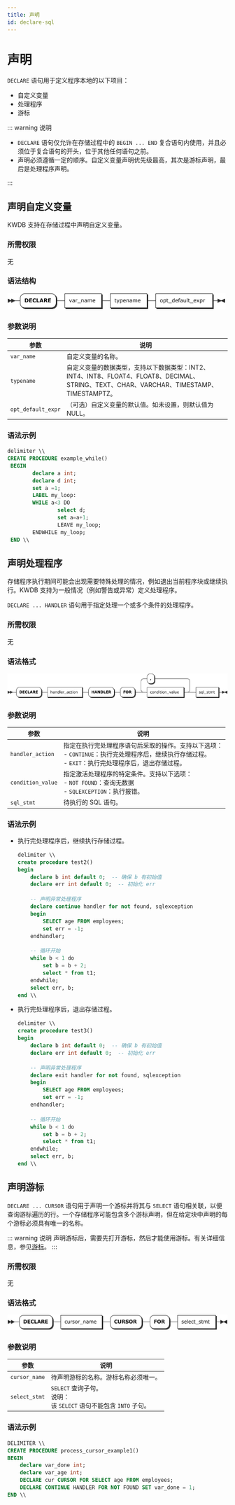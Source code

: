 ```yaml
---
title: 声明
id: declare-sql
---
```


# 声明

`DECLARE` 语句用于定义程序本地的以下项目：

- 自定义变量
- 处理程序
- 游标

::: warning 说明

- `DECLARE` 语句仅允许在存储过程中的 `BEGIN ... END` 复合语句内使用，并且必须位于复合语句的开头，位于其他任何语句之前。
- 声明必须遵循一定的顺序。自定义变量声明优先级最高，其次是游标声明，最后是处理程序声明。

:::

## 声明自定义变量

KWDB 支持在存储过程中声明自定义变量。

### 所需权限

无

### 语法结构

![](../../static/sql-reference/declare_var.png)

### 参数说明

| 参数 | 说明 |
| --- | --- |
| `var_name` | 自定义变量的名称。|
| `typename` | 自定义变量的数据类型，支持以下数据类型：INT2、INT4、INT8、FLOAT4、FLOAT8、DECIMAL、STRING、TEXT、CHAR、VARCHAR、TIMESTAMP、TIMESTAMPTZ。 |
| `opt_default_expr` |（可选）自定义变量的默认值。如未设置，则默认值为 NULL。|

### 语法示例

```sql
delimiter \\
CREATE PROCEDURE example_while()
 BEGIN
        declare a int;
        declare d int; 
        set a =1;
        LABEL my_loop:
        WHILE a<3 DO
                select d; 
                set a=a+1;
                LEAVE my_loop;
        ENDWHILE my_loop;
 END \\
```

## 声明处理程序

存储程序执行期间可能会出现需要特殊处理的情况，例如退出当前程序块或继续执行。KWDB 支持为一般情况（例如警告或异常）定义处理程序。

`DECLARE ... HANDLER` 语句用于指定处理一个或多个条件的处理程序。

### 所需权限

无

### 语法格式

![](../../static/sql-reference/declare_continue_handler.png)

### 参数说明

| 参数 | 说明 |
| --- | --- |
| `handler_action` | 指定在执行完处理程序语句后采取的操作。支持以下选项：<br>- `CONTINUE`：执行完处理程序后，继续执行存储过程。<br >- `EXIT`：执行完处理程序后，退出存储过程。|
| `condition_value` | 指定激活处理程序的特定条件。支持以下选项：<br>- `NOT FOUND`：查询无数据 <br>- `SQLEXCEPTION`：执行报错。|
|`sql_stmt`| 待执行的 SQL 语句。|

### 语法示例

- 执行完处理程序后，继续执行存储过程。

    ```sql
    delimiter \\
    create procedure test2() 
    begin 
        declare b int default 0;  -- 确保 b 有初始值
        declare err int default 0;  -- 初始化 err

        -- 声明异常处理程序
        declare continue handler for not found, sqlexception
        begin
            SELECT age FROM employees;
            set err = -1;
        endhandler;

        -- 循环开始
        while b < 1 do 
            set b = b + 2;
            select * from t1;
        endwhile;
        select err, b;
    end \\
    ```

- 执行完处理程序后，退出存储过程。

    ```sql
    delimiter \\
    create procedure test3() 
    begin 
        declare b int default 0;  -- 确保 b 有初始值
        declare err int default 0;  -- 初始化 err

        -- 声明异常处理程序
        declare exit handler for not found, sqlexception
        begin
            SELECT age FROM employees;
            set err = -1;
        endhandler;

        -- 循环开始
        while b < 1 do 
            set b = b + 2;
            select * from t1;
        endwhile;
        select err, b;
    end \\
    ```

## 声明游标

`DECLARE ... CURSOR` 语句用于声明一个游标并将其与 `SELECT` 语句相关联，以便查询游标遍历的行。一个存储程序可能包含多个游标声明，但在给定块中声明的每个游标必须具有唯一的名称。

::: warning 说明
声明游标后，需要先打开游标，然后才能使用游标。有关详细信息，参见[游标](../other-sql-statements/cursor-sql.md)。
:::

### 所需权限

无

### 语法格式

![](../../static/sql-reference/declare_cursor.png)

### 参数说明

| 参数 | 说明 |
| --- | --- |
| `cursor_name` | 待声明游标的名称。游标名称必须唯一。|
| `select_stmt` | `SELECT` 查询子句。<br> 说明： <br> 该 `SELECT` 语句不能包含 `INTO` 子句。|

### 语法示例

```sql
DELIMITER \\
CREATE PROCEDURE process_cursor_example1()
BEGIN 
    declare var_done int; 
    declare var_age int; 
    DECLARE cur CURSOR FOR SELECT age FROM employees; 
    DECLARE CONTINUE HANDLER FOR NOT FOUND SET var_done = 1; 
END \\
```
